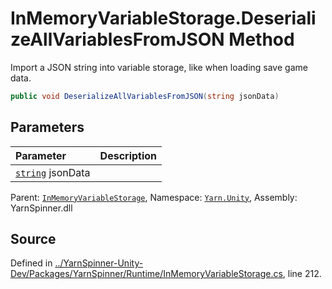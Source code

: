 # InMemoryVariableStorage.DeserializeAllVariablesFromJSON Method

Import a JSON string into variable storage, like when loading save game data.


```csharp
public void DeserializeAllVariablesFromJSON(string jsonData)
```

## Parameters
|Parameter|Description|
|:---|:---|
|[`string`](https://docs.microsoft.com/dotnet/api/System.String) jsonData||


<div class="class-metadata">

Parent: [`InMemoryVariableStorage`](/api/csharp/yarn.unity/inmemoryvariablestorage.md), Namespace: [`Yarn.Unity`](/api/csharp/yarn.unity/README.md), Assembly: YarnSpinner.dll
</div>

## Source
Defined in [../YarnSpinner-Unity-Dev/Packages/YarnSpinner/Runtime/InMemoryVariableStorage.cs](https://github.com/YarnSpinnerTool/YarnSpinner-Unity//blob/develop/Runtime/InMemoryVariableStorage.cs#L212), line 212.
